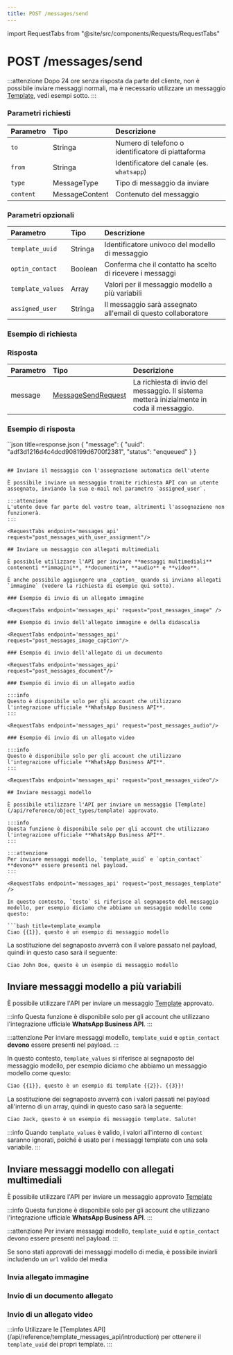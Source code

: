 ```yaml
---
title: POST /messages/send
---
```


import RequestTabs from "@site/src/components/Requests/RequestTabs"

# POST /messages/send

:::attenzione
Dopo 24 ore senza risposta da parte del cliente, non è possibile inviare messaggi normali, ma è necessario utilizzare un messaggio [Template](#invio-template-messaggi), vedi esempi sotto.
:::

### Parametri richiesti

| Parametro | Tipo           | Descrizione                                        |
| :-------- | :------------- | :------------------------------------------------- |
| `to`      | Stringa        | Numero di telefono o identificatore di piattaforma |
| `from`    | Stringa        | Identificatore del canale (es. `whatsapp`)         |
| `type`    | MessageType    | Tipo di messaggio da inviare                       |
| `content` | MessageContent | Contenuto del messaggio                            |

### Parametri opzionali

| Parametro         | Tipo    | Descrizione                                                   |
| :---------------- | :------ | :------------------------------------------------------------ |
| `template_uuid`   | Stringa | Identificatore univoco del modello di messaggio               |
| `optin_contact`   | Boolean | Conferma che il contatto ha scelto di ricevere i messaggi     |
| `template_values` | Array   | Valori per il messaggio modello a più variabili               |
| `assigned_user`   | Stringa | Il messaggio sarà assegnato all'email di questo collaboratore |

### Esempio di richiesta

<RequestTabs endpoint='messages_api' request="post_messages"/>

### Risposta

| Parametro | Tipo                                                                   | Descrizione                                                                                |
| :-------- | :--------------------------------------------------------------------- | :----------------------------------------------------------------------------------------- |
| message   | [MessageSendRequest](/api/reference/object_types/message_send_request) | La richiesta di invio del messaggio. Il sistema metterà inizialmente in coda il messaggio. |

### Esempio di risposta

``json title=response.json
{
  "message": {
    "uuid": "adf3d1216d4c4dcd908199d6700f2381",
    "status": "enqueued"
  }
}
```

## Inviare il messaggio con l'assegnazione automatica dell'utente

È possibile inviare un messaggio tramite richiesta API con un utente assegnato, inviando la sua e-mail nel parametro `assigned_user`.

:::attenzione
L'utente deve far parte del vostro team, altrimenti l'assegnazione non funzionerà.
:::

<RequestTabs endpoint='messages_api' request="post_messages_with_user_assignment"/>

## Inviare un messaggio con allegati multimediali

È possibile utilizzare l'API per inviare **messaggi multimediali** contenenti **immagini**, **documenti**, **audio** e **video**.

È anche possibile aggiungere una _caption_ quando si inviano allegati `immagine` (vedere la richiesta di esempio qui sotto).

### Esempio di invio di un allegato immagine

<RequestTabs endpoint='messages_api' request="post_messages_image" />

### Esempio di invio dell'allegato immagine e della didascalia

<RequestTabs endpoint='messages_api' request="post_messages_image_caption"/>

### Esempio di invio dell'allegato di un documento

<RequestTabs endpoint='messages_api' request="post_messages_document"/>

### Esempio di invio di un allegato audio

:::info
Questo è disponibile solo per gli account che utilizzano l'integrazione ufficiale **WhatsApp Business API**.
:::

<RequestTabs endpoint='messages_api' request="post_messages_audio"/>

### Esempio di invio di un allegato video

:::info
Questo è disponibile solo per gli account che utilizzano l'integrazione ufficiale **WhatsApp Business API**.
:::

<RequestTabs endpoint='messages_api' request="post_messages_video"/>

## Inviare messaggi modello

È possibile utilizzare l'API per inviare un messaggio [Template](/api/reference/object_types/template) approvato.

:::info
Questa funzione è disponibile solo per gli account che utilizzano l'integrazione ufficiale **WhatsApp Business API**.
:::

:::attenzione
Per inviare messaggi modello, `template_uuid` e `optin_contact` **devono** essere presenti nel payload.
:::

<RequestTabs endpoint='messages_api' request="post_messages_template" />

In questo contesto, `testo` si riferisce al segnaposto del messaggio modello, per esempio diciamo che abbiamo un messaggio modello come questo:

```bash title=template_example
Ciao {{1}}, questo è un esempio di messaggio modello
```

La sostituzione del segnaposto avverrà con il valore passato nel payload, quindi in questo caso sarà il seguente:

```bash title=template_example
Ciao John Doe, questo è un esempio di messaggio modello
```

## Inviare messaggi modello a più variabili

È possibile utilizzare l'API per inviare un messaggio [Template](/api/reference/object_types/template) approvato.

:::info
Questa funzione è disponibile solo per gli account che utilizzano l'integrazione ufficiale **WhatsApp Business API**.
:::

:::attenzione
Per inviare messaggi modello, `template_uuid` e `optin_contact` **devono** essere presenti nel payload.
:::

<RequestTabs endpoint='messages_api' request="post_multi_variable_messages_template"/>

In questo contesto, `template_values` si riferisce ai segnaposto del messaggio modello, per esempio diciamo che abbiamo un messaggio modello come questo:

```bash title=template_example
Ciao {{1}}, questo è un esempio di template {{2}}. {{3}}!
```

La sostituzione dei segnaposto avverrà con i valori passati nel payload all'interno di un array, quindi in questo caso sarà la seguente:

```bash title=template_example
Ciao Jack, questo è un esempio di messaggio template. Salute!
```

:::info
Quando `template_values` è valido, i valori all'interno di `content` saranno ignorati, poiché è usato per i messaggi template con una sola variabile.
:::

## Inviare messaggi modello con allegati multimediali

È possibile utilizzare l'API per inviare un messaggio approvato [Template](/api/reference/object_types/template)

:::info
Questa funzione è disponibile solo per gli account che utilizzano l'integrazione ufficiale **WhatsApp Business API**.
:::

:::attenzione
Per inviare messaggi modello, `template_uuid` e `optin_contact` devono essere presenti nel payload.
:::

Se sono stati approvati dei messaggi modello di media, è possibile inviarli includendo un `url` valido del media

### Invia allegato immagine

<RequestTabs endpoint='messages_api' request="post_messages_template_image" />

### Invio di un documento allegato

<RequestTabs endpoint='messages_api' request="post_messages_template_document"/>

### Invio di un allegato video

<RequestTabs endpoint='messages_api' request="post_messages_template_video"/>

:::info
Utilizzare le [Templates API] (/api/reference/template_messages_api/introduction) per ottenere il `template_uuid` dei propri template.
:::
